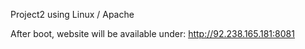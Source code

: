 Project2 using Linux / Apache

After boot, website will be available under: http://92.238.165.181:8081

